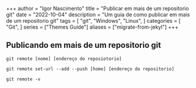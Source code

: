 +++
author = "Igor Nascimento"
title = "Publicar em mais de um repositorio git"
date = "2022-10-04"
description = "Um guia de como publicar em mais de um repositorio git"
tags = [
    "git",
    "Windows",
    "Linux",
]
categories = [
    "Git",
]
series = ["Themes Guide"]
aliases = ["migrate-from-jekyl"]
+++

## Publicando em mais de um repositorio git

```
git remote [nome] [endereço do reposiotorio]
```

```
git remote set-url --add --push [home] [endereço do repositorio]
```

```
git remote -v
```
